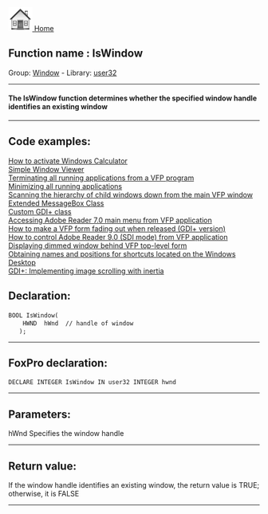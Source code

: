 [<img src="../../images/home.png"> Home ](https://github.com/VFPX/Win32API)  

## Function name : IsWindow
Group: [Window](../../functions_group.md#Window)  -  Library: [user32](../../../libraries.md#user32)  
***  


#### The IsWindow function determines whether the specified window handle identifies an existing window
***  


## Code examples:
[How to activate Windows Calculator](../../samples/sample_026.md)  
[Simple Window Viewer](../../samples/sample_057.md)  
[Terminating all running applications from a VFP program](../../samples/sample_243.md)  
[Minimizing all running applications](../../samples/sample_244.md)  
[Scanning the hierarchy of child windows down from the main VFP window](../../samples/sample_261.md)  
[Extended MessageBox Class](../../samples/sample_418.md)  
[Custom GDI+ class](../../samples/sample_450.md)  
[Accessing Adobe Reader 7.0 main menu from VFP application](../../samples/sample_495.md)  
[How to make a VFP form fading out when released (GDI+ version)](../../samples/sample_527.md)  
[How to control Adobe Reader 9.0 (SDI mode) from VFP application](../../samples/sample_550.md)  
[Displaying dimmed window behind VFP top-level form](../../samples/sample_578.md)  
[Obtaining names and positions for shortcuts located on the Windows Desktop](../../samples/sample_579.md)  
[GDI+: Implementing image scrolling with inertia](../../samples/sample_595.md)  

## Declaration:
```foxpro  
BOOL IsWindow(
    HWND  hWnd 	// handle of window
   );  
```  
***  


## FoxPro declaration:
```foxpro  
DECLARE INTEGER IsWindow IN user32 INTEGER hwnd  
```  
***  


## Parameters:
hWnd
Specifies the window handle  
***  


## Return value:
If the window handle identifies an existing window, the return value is TRUE; otherwise, it is FALSE  
***  

